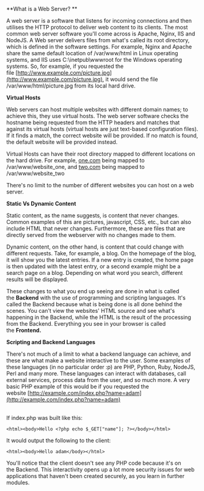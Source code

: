 
**What is a Web Server? **

A web server is a software that listens for incoming connections and then utilises the HTTP protocol to deliver web content to its clients. The most common web server software you'll come across is Apache, Nginx, IIS and NodeJS. A Web server delivers files from what's called its root directory, which is defined in the software settings. For example, Nginx and Apache share the same default location of /var/www/html in Linux operating systems, and IIS uses C:\inetpub\wwwroot for the Windows operating systems. So, for example, if you requested the file [http://www.example.com/picture.jpg](http://www.example.com/picture.jpg), it would send the file /var/www/html/picture.jpg from its local hard drive.

**Virtual Hosts**

Web servers can host multiple websites with different domain names; to achieve this, they use virtual hosts. The web server software checks the hostname being requested from the HTTP headers and matches that against its virtual hosts (virtual hosts are just text-based configuration files). If it finds a match, the correct website will be provided. If no match is found, the default website will be provided instead.

Virtual Hosts can have their root directory mapped to different locations on the hard drive. For example, [one.com](http://one.com/) being mapped to /var/www/website_one, and [two.com](http://two.com/) being mapped to /var/www/website_two

There's no limit to the number of different websites you can host on a web server.

**Static Vs Dynamic Content**

Static content, as the name suggests, is content that never changes. Common examples of this are pictures, javascript, CSS, etc., but can also include HTML that never changes. Furthermore, these are files that are directly served from the webserver with no changes made to them.

Dynamic content, on the other hand, is content that could change with different requests. Take, for example, a blog. On the homepage of the blog, it will show you the latest entries. If a new entry is created, the home page is then updated with the latest entry, or a second example might be a search page on a blog. Depending on what word you search, different results will be displayed.

These changes to what you end up seeing are done in what is called the **Backend** with the use of programming and scripting languages. It's called the Backend because what is being done is all done behind the scenes. You can't view the websites' HTML source and see what's happening in the Backend, while the HTML is the result of the processing from the Backend. Everything you see in your browser is called the **Frontend.**

**Scripting and Backend Languages**

There's not much of a limit to what a backend language can achieve, and these are what make a website interactive to the user. Some examples of these languages (in no particular order :p) are PHP, Python, Ruby, NodeJS, Perl and many more. These languages can interact with databases, call external services, process data from the user, and so much more. A very basic PHP example of this would be if you requested the website [http://example.com/index.php?name=adam](http://example.com/index.php?name=adam)  
[  
](http://example.com/index.php?name=adam)

If index.php was built like this:  

`<html><body>Hello <?php echo $_GET["name"]; ?></body></html>`

It would output the following to the client:

`<html><body>Hello adam</body></html>`

You'll notice that the client doesn't see any PHP code because it's on the Backend. This interactivity opens up a lot more security issues for web applications that haven't been created securely, as you learn in further modules.